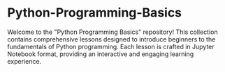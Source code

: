 # Python-Programming-Basics
Welcome to the "Python Programming Basics" repository! This collection contains comprehensive lessons designed to introduce beginners to the fundamentals of Python programming. Each lesson is crafted in Jupyter Notebook format, providing an interactive and engaging learning experience.
